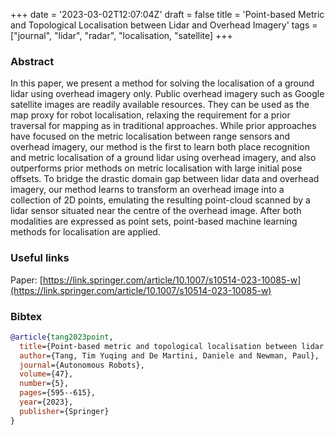 +++
date = '2023-03-02T12:07:04Z'
draft = false
title = 'Point-based Metric and Topological Localisation between Lidar and Overhead Imagery'
tags = ["journal", "lidar", "radar", "localisation, "satellite]
+++

### Abstract
In this paper, we present a method for solving the localisation of a ground lidar using overhead imagery only.
Public overhead imagery such as Google satellite images are readily available resources.
They can be used as the map proxy for robot localisation, relaxing the requirement for a prior traversal for mapping as in traditional approaches.
While prior approaches have focused on the metric localisation between range sensors and overhead imagery, our method is the first to learn both place recognition and metric localisation of a ground lidar using overhead imagery, and also outperforms prior methods on metric localisation with large initial pose offsets.
To bridge the drastic domain gap between lidar data and overhead imagery, our method learns to transform an overhead image into a collection of 2D points, emulating the resulting point-cloud scanned by a lidar sensor situated near the centre of the overhead image.
After both modalities are expressed as point sets, point-based machine learning methods for localisation are applied.

### Useful links
Paper: [https://link.springer.com/article/10.1007/s10514-023-10085-w](https://link.springer.com/article/10.1007/s10514-023-10085-w)

### Bibtex 

``` bibtex
@article{tang2023point,
  title={Point-based metric and topological localisation between lidar and overhead imagery},
  author={Tang, Tim Yuqing and De Martini, Daniele and Newman, Paul},
  journal={Autonomous Robots},
  volume={47},
  number={5},
  pages={595--615},
  year={2023},
  publisher={Springer}
}
```
